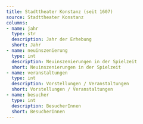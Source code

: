 ```yaml
---
title: Stadttheater Konstanz (seit 1607)
source: Stadttheater Konstanz
columns:
- name: jahr
  type: str
  description: Jahr der Erhebung
  short: Jahr
- name: neuinszenierung
  type: int
  description: Neuinszenierungen in der Spielzeit
  short: Neuinszenierungen in der Spielzeit
- name: veranstaltungen
  type: int
  description: Vorstellungen / Veranstaltungen
  short: Vorstellungen / Veranstaltungen
- name: besucher
  type: int
  description: BesucherInnen
  short: BesucherInnen
---
```


